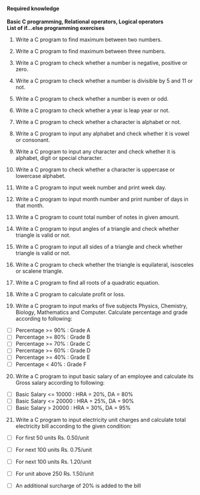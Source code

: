 

#### Required knowledge
**Basic C programming, Relational operators, Logical operators**
<br>
**List of if...else programming exercises**
<br>
1. Write a C program to find maximum between two numbers. 
1. Write a C program to find maximum between three numbers. 
1. Write a C program to check whether a number is negative, positive or zero. 
1. Write a C program to check whether a number is divisible by 5 and 11 or not. 
1. Write a C program to check whether a number is even or odd. 
1. Write a C program to check whether a year is leap year or not. 
1. Write a C program to check whether a character is alphabet or not. 
1. Write a C program to input any alphabet and check whether it is vowel or consonant.
1. Write a C program to input any character and check whether it is alphabet, digit or special character. 
1. Write a C program to check whether a character is uppercase or lowercase alphabet. 
1. Write a C program to input week number and print week day. 
1. Write a C program to input month number and print number of days in that month. 

1. Write a C program to count total number of notes in given amount. 
1. Write a C program to input angles of a triangle and check whether triangle is valid or not. 
1. Write a C program to input all sides of a triangle and check whether triangle is valid or not. 
1. Write a C program to check whether the triangle is equilateral, isosceles or scalene triangle. 
1. Write a C program to find all roots of a quadratic equation. 
1. Write a C program to calculate profit or loss. 
20. Write a C program to input marks of five subjects Physics, Chemistry, Biology, Mathematics and Computer. Calculate percentage and grade according to following: 
* [ ] Percentage >= 90% : Grade A 
* [ ] Percentage >= 80% : Grade B 
* [ ] Percentage >= 70% : Grade C 
* [ ] Percentage >= 60% : Grade D 
* [ ] Percentage >= 40% : Grade E 
* [ ] Percentage < 40% : Grade F 
20. Write a C program to input basic salary of an employee and calculate its Gross salary according to following: 
* [ ] Basic Salary <= 10000 : HRA = 20%, DA = 80% 
* [ ] Basic Salary <= 20000 : HRA = 25%, DA = 90% 
* [ ] Basic Salary > 20000 : HRA = 30%, DA = 95% 
21. Write a C program to input electricity unit charges and calculate total electricity bill according to the given condition: 
* [ ] For first 50 units Rs. 0.50/unit 
* [ ] For next 100 units Rs. 0.75/unit 
* [ ] For next 100 units Rs. 1.20/unit 
* [ ] For unit above 250 Rs. 1.50/unit 
* [ ] An additional surcharge of 20% is added to the bill 









